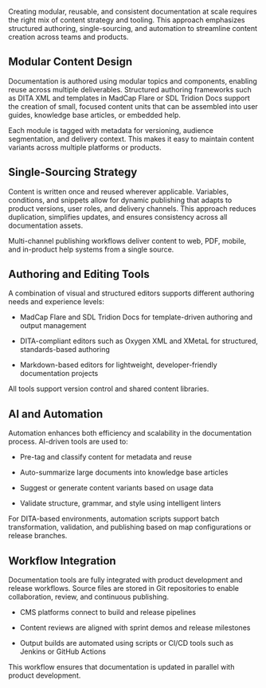 Creating modular, reusable, and consistent documentation at scale requires the right mix of content strategy and tooling. This approach emphasizes structured authoring, single-sourcing, and automation to streamline content creation across teams and products.

## Modular Content Design
Documentation is authored using modular topics and components, enabling reuse across multiple deliverables. Structured authoring frameworks such as DITA XML and templates in MadCap Flare or SDL Tridion Docs support the creation of small, focused content units that can be assembled into user guides, knowledge base articles, or embedded help.

Each module is tagged with metadata for versioning, audience segmentation, and delivery context. This makes it easy to maintain content variants across multiple platforms or products.

## Single-Sourcing Strategy
Content is written once and reused wherever applicable. Variables, conditions, and snippets allow for dynamic publishing that adapts to product versions, user roles, and delivery channels. This approach reduces duplication, simplifies updates, and ensures consistency across all documentation assets.

Multi-channel publishing workflows deliver content to web, PDF, mobile, and in-product help systems from a single source.

## Authoring and Editing Tools
A combination of visual and structured editors supports different authoring needs and experience levels:

* MadCap Flare and SDL Tridion Docs for template-driven authoring and output management

* DITA-compliant editors such as Oxygen XML and XMetaL for structured, standards-based authoring

* Markdown-based editors for lightweight, developer-friendly documentation projects

All tools support version control and shared content libraries.

## AI and Automation
Automation enhances both efficiency and scalability in the documentation process. AI-driven tools are used to:

* Pre-tag and classify content for metadata and reuse

* Auto-summarize large documents into knowledge base articles

* Suggest or generate content variants based on usage data

* Validate structure, grammar, and style using intelligent linters

For DITA-based environments, automation scripts support batch transformation, validation, and publishing based on map configurations or release branches.

## Workflow Integration
Documentation tools are fully integrated with product development and release workflows. Source files are stored in Git repositories to enable collaboration, review, and continuous publishing.

* CMS platforms connect to build and release pipelines

* Content reviews are aligned with sprint demos and release milestones

* Output builds are automated using scripts or CI/CD tools such as Jenkins or GitHub Actions

This workflow ensures that documentation is updated in parallel with product development.

